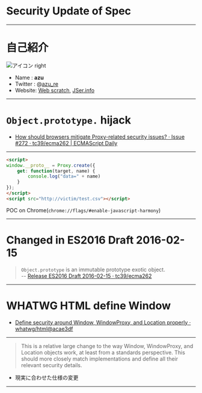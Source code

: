 # Security Update of Spec

----

# 自己紹介

![アイコン right](https://github.com/azu.png)

- Name : **azu**
- Twitter : @[azu_re](https://twitter.com/azu_re)
- Website: [Web scratch], [JSer.info]

[Web scratch]: http://efcl.info/ "Web scratch"
[JSer.info]: http://jser.info/ "JSer.info"



-----

# `Object.prototype.` hijack

- [How should browsers mitigate Proxy-related security issues? · Issue #272 · tc39/ecma262 | ECMAScript Daily](http://ecmascript-daily.github.io/2015/12/26/how-should-browsers-mitigate-proxy-related-security-issues-issue-272-tc39-ecma262 "How should browsers mitigate Proxy-related security issues? · Issue #272 · tc39/ecma262 | ECMAScript Daily")


-----

```html
<script>
window.__proto__ = Proxy.create({
    get: function(target, name) {
	    console.log("data=" + name)
	}
});
</script>
<script src="http://victim/test.csv"></script>
```

POC on Chrome(`chrome://flags/#enable-javascript-harmony`)

----

# Changed in ES2016 Draft 2016-02-15

> `Object.prototype` is an immutable prototype exotic object.   
> -- [Release ES2016 Draft 2016-02-15 · tc39/ecma262](https://github.com/tc39/ecma262/releases/tag/es2016-draft-20160215 "Release ES2016 Draft 2016-02-15 · tc39/ecma262")


-----

# WHATWG HTML define Window

- [Define security around Window, WindowProxy, and Location properly · whatwg/html@acae3df](https://github.com/whatwg/html/commit/acae3df652b382e9f4f1d1b4dc7e08e2b00df821 "Define security around Window, WindowProxy, and Location properly · whatwg/html@acae3df")

-----


> This is a relative large change to the way Window, WindowProxy, and Location objects work, at least
from a standards perspective. This should more closely match implementations and define all their
relevant security details.

- 現実に合わせた仕様の変更


-----